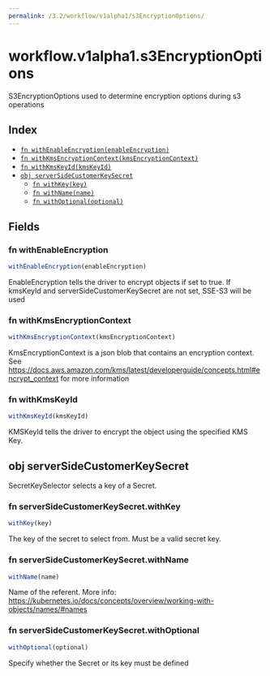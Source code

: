 ```yaml
---
permalink: /3.2/workflow/v1alpha1/s3EncryptionOptions/
---
```


# workflow.v1alpha1.s3EncryptionOptions

S3EncryptionOptions used to determine encryption options during s3 operations

## Index

* [`fn withEnableEncryption(enableEncryption)`](#fn-withenableencryption)
* [`fn withKmsEncryptionContext(kmsEncryptionContext)`](#fn-withkmsencryptioncontext)
* [`fn withKmsKeyId(kmsKeyId)`](#fn-withkmskeyid)
* [`obj serverSideCustomerKeySecret`](#obj-serversidecustomerkeysecret)
  * [`fn withKey(key)`](#fn-serversidecustomerkeysecretwithkey)
  * [`fn withName(name)`](#fn-serversidecustomerkeysecretwithname)
  * [`fn withOptional(optional)`](#fn-serversidecustomerkeysecretwithoptional)

## Fields

### fn withEnableEncryption

```ts
withEnableEncryption(enableEncryption)
```

EnableEncryption tells the driver to encrypt objects if set to true. If kmsKeyId and serverSideCustomerKeySecret are not set, SSE-S3 will be used

### fn withKmsEncryptionContext

```ts
withKmsEncryptionContext(kmsEncryptionContext)
```

KmsEncryptionContext is a json blob that contains an encryption context. See https://docs.aws.amazon.com/kms/latest/developerguide/concepts.html#encrypt_context for more information

### fn withKmsKeyId

```ts
withKmsKeyId(kmsKeyId)
```

KMSKeyId tells the driver to encrypt the object using the specified KMS Key.

## obj serverSideCustomerKeySecret

SecretKeySelector selects a key of a Secret.

### fn serverSideCustomerKeySecret.withKey

```ts
withKey(key)
```

The key of the secret to select from.  Must be a valid secret key.

### fn serverSideCustomerKeySecret.withName

```ts
withName(name)
```

Name of the referent. More info: https://kubernetes.io/docs/concepts/overview/working-with-objects/names/#names

### fn serverSideCustomerKeySecret.withOptional

```ts
withOptional(optional)
```

Specify whether the Secret or its key must be defined